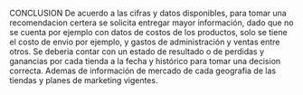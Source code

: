 CONCLUSION 
De acuerdo a las cifras y datos disponibles, para tomar una recomendacion certera se solicita entregar mayor información, 
dado que no se cuenta por ejemplo con datos de costos de los productos, solo se tiene el costo de envio por ejemplo, y gastos 
de administración y ventas entre otros. Se deberia contar con un estado de resultado o de perdidas y ganancias por cada tienda
a la fecha y histórico para tomar una decision correcta. Ademas de información de mercado de cada geografia de las tiendas
y planes de marketing vigentes.
